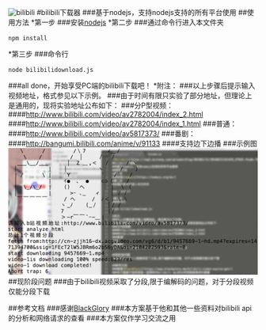 ![bilibili](http://img5.duitang.com/uploads/blog/201602/21/20160221161429_XTRd5.thumb.700_0.jpeg)
#bilibili下载器
###基于nodejs，支持nodejs支持的所有平台使用
##使用方法
*第一步
###安装[nodejs](https://nodejs.org/en/)
*第二步
###通过命令行进入本文件夹
```
npm install
```
*第三步
###命令行
```
node bilibilidownload.js
```
###all done，开始享受PC端的bilibili下载吧！
*附注：
###以上步骤后提示输入视频地址，格式参见以下示例。
###由于时间有限只实验了部分地址，但理论上是通用的，现将实验地址公布如下：
###分P型视频：
####http://www.bilibili.com/video/av2782004/index_2.html
####http://www.bilibili.com/video/av2782004/index_1.html
###普通：
####http://www.bilibili.com/video/av5817373/
###番剧：
####http://bangumi.bilibili.com/anime/v/91133
####支持边下边播
###示例图
![示例](./example.png)
##现阶段问题
###由于bilibili视频采取了分段,限于编解码的问题，对于分段视频仅能分段下载

##参考文档
###感谢[BlackGlory](https://www.blackglory.me/bilibili-video-source-get/)
###本方案基于他和其他一些资料对bilibili api的分析和网络请求的查看
###本方案仅作学习交流之用


